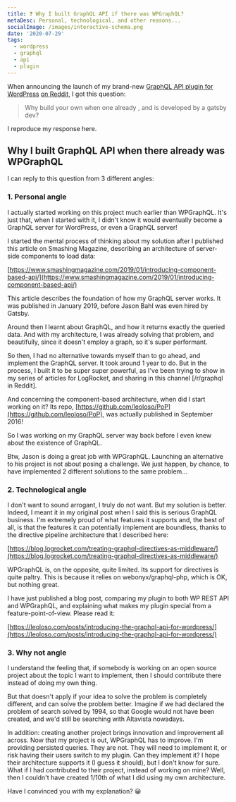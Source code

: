```yaml
---
title: ❓ Why I built GraphQL API if there was WPGraphQL?
metaDesc: Personal, technological, and other reasons...
socialImage: /images/interactive-schema.png
date: '2020-07-29'
tags:
  - wordpress
  - graphql
  - api
  - plugin
---
```


When announcing the launch of my brand-new [GraphQL API plugin for WordPress](https://github.com/leoloso/PoP/tree/master/layers/GraphQLAPIForWP/plugins/graphql-api-for-wp) [on Reddit](https://www.reddit.com/r/graphql/comments/hvucw2/i_finally_released_my_graphql_api_for_wordpress/), I got this question:

> Why build your own when one already , and is developed by a gatsby dev?

I reproduce my response here.

## Why I built GraphQL API when there already was WPGraphQL

I can reply to this question from 3 different angles:

### 1. Personal angle

I actually started working on this project much earlier than WPGraphQL. It's just that, when I started with it, I didn't know it would eventually become a GraphQL server for WordPress, or even a GraphQL server!

I started the mental process of thinking about my solution after I published this article on Smashing Magazine, describing an architecture of server-side components to load data:

[https://www.smashingmagazine.com/2019/01/introducing-component-based-api/](https://www.smashingmagazine.com/2019/01/introducing-component-based-api/)

This article describes the foundation of how my GraphQL server works. It was published in January 2019, before Jason Bahl was even hired by Gatsby.

Around then I learnt about GraphQL, and how it returns exactly the queried data. And with my architecture, I was already solving that problem, and beautifully, since it doesn't employ a graph, so it's super performant.

So then, I had no alternative towards myself than to go ahead, and implement the GraphQL server. It took around 1 year to do. But in the process, I built it to be super super powerful, as I've been trying to show in my series of articles for LogRocket, and sharing in this channel [/r/graphql in Reddit].

And concerning the component-based architecture, when did I start working on it? Its repo, [https://github.com/leoloso/PoP](https://github.com/leoloso/PoP), was actually published in September 2016!

So I was working on my GraphQL server way back before I even knew about the existence of GraphQL.

Btw, Jason is doing a great job with WPGraphQL. Launching an alternative to his project is not about posing a challenge. We just happen, by chance, to have implemented 2 different solutions to the same problem...

### 2. Technological angle

I don't want to sound arrogant, I truly do not want. But my solution is better. Indeed, I meant it in my original post when I said this is serious GraphQL business. I'm extremely proud of what features it supports and, the best of all, is that the features it can potentially implement are boundless, thanks to the directive pipeline architecture that I described here:

[https://blog.logrocket.com/treating-graphql-directives-as-middleware/](https://blog.logrocket.com/treating-graphql-directives-as-middleware/)

WPGraphQL is, on the opposite, quite limited. Its support for directives is quite paltry. This is because it relies on webonyx/graphql-php, which is OK, but nothing great.

I have just published a blog post, comparing my plugin to both WP REST API and WPGraphQL, and explaining what makes my plugin special from a feature-point-of-view. Please read it:

[https://leoloso.com/posts/introducing-the-graphql-api-for-wordpress/](https://leoloso.com/posts/introducing-the-graphql-api-for-wordpress/)

### 3. Why not angle

I understand the feeling that, if somebody is working on an open source project about the topic I want to implement, then I should contribute there instead of doing my own thing.

But that doesn't apply if your idea to solve the problem is completely different, and can solve the problem better. Imagine if we had declared the problem of search solved by 1994, so that Google would not have been created, and we'd still be searching with Altavista nowadays.

In addition: creating another project brings innovation and improvement all across. Now that my project is out, WPGraphQL has to improve. I'm providing persisted queries. They are not. They will need to implement it, or risk having their users switch to my plugin. Can they implement it? I hope their architecture supports it (I guess it should), but I don't know for sure. What if I had contributed to their project, instead of working on mine? Well, then I couldn't have created 1/10th of what I did using my own architecture.

Have I convinced you with my explanation? 😀